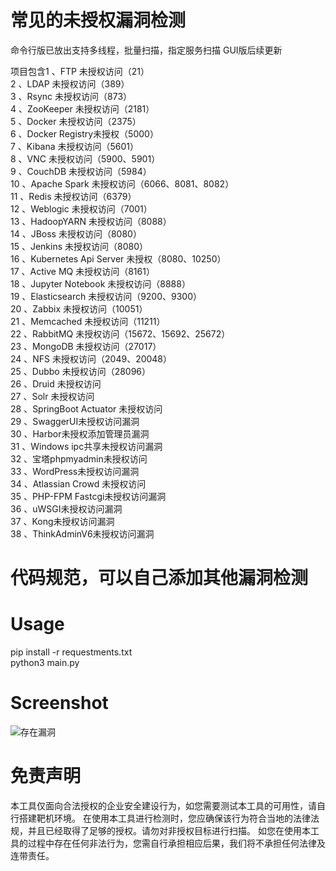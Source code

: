 # 常见的未授权漏洞检测
命令行版已放出支持多线程，批量扫描，指定服务扫描
GUI版后续更新

项目包含1 、FTP 未授权访问（21）  
2 、LDAP 未授权访问（389）  
3 、Rsync 未授权访问（873）  
4 、ZooKeeper 未授权访问（2181）  
5 、Docker 未授权访问（2375）  
6 、Docker Registry未授权（5000）  
7 、Kibana 未授权访问（5601）  
8 、VNC 未授权访问（5900、5901）  
9 、CouchDB 未授权访问（5984）  
10 、Apache Spark 未授权访问（6066、8081、8082）  
11 、Redis 未授权访问（6379）  
12 、Weblogic 未授权访问（7001）  
13 、HadoopYARN 未授权访问（8088）  
14 、JBoss 未授权访问（8080）  
15 、Jenkins 未授权访问（8080）  
16 、Kubernetes Api Server 未授权（8080、10250）  
17 、Active MQ 未授权访问（8161）  
18 、Jupyter Notebook 未授权访问（8888）  
19 、Elasticsearch 未授权访问（9200、9300）  
20 、Zabbix 未授权访问（10051）  
21 、Memcached 未授权访问（11211）  
22 、RabbitMQ 未授权访问（15672、15692、25672）  
23 、MongoDB 未授权访问（27017）  
24 、NFS 未授权访问（2049、20048）  
25 、Dubbo 未授权访问（28096）  
26 、Druid 未授权访问  
27 、Solr 未授权访问  
28 、SpringBoot Actuator 未授权访问  
29 、SwaggerUI未授权访问漏洞  
30 、Harbor未授权添加管理员漏洞  
31 、Windows ipc共享未授权访问漏洞  
32 、宝塔phpmyadmin未授权访问  
33 、WordPress未授权访问漏洞  
34 、Atlassian Crowd 未授权访问  
35 、PHP-FPM Fastcgi未授权访问漏洞  
36 、uWSGI未授权访问漏洞  
37 、Kong未授权访问漏洞  
38 、ThinkAdminV6未授权访问漏洞  
# 代码规范，可以自己添加其他漏洞检测
# Usage
pip install -r requestments.txt  
python3 main.py
# Screenshot
![存在漏洞](https://user-images.githubusercontent.com/126586204/235194877-b84ffd82-469b-4016-b924-672bc671d652.PNG)

# 免责声明
本工具仅面向合法授权的企业安全建设行为，如您需要测试本工具的可用性，请自行搭建靶机环境。 在使用本工具进行检测时，您应确保该行为符合当地的法律法规，并且已经取得了足够的授权。请勿对非授权目标进行扫描。 如您在使用本工具的过程中存在任何非法行为，您需自行承担相应后果，我们将不承担任何法律及连带责任。
